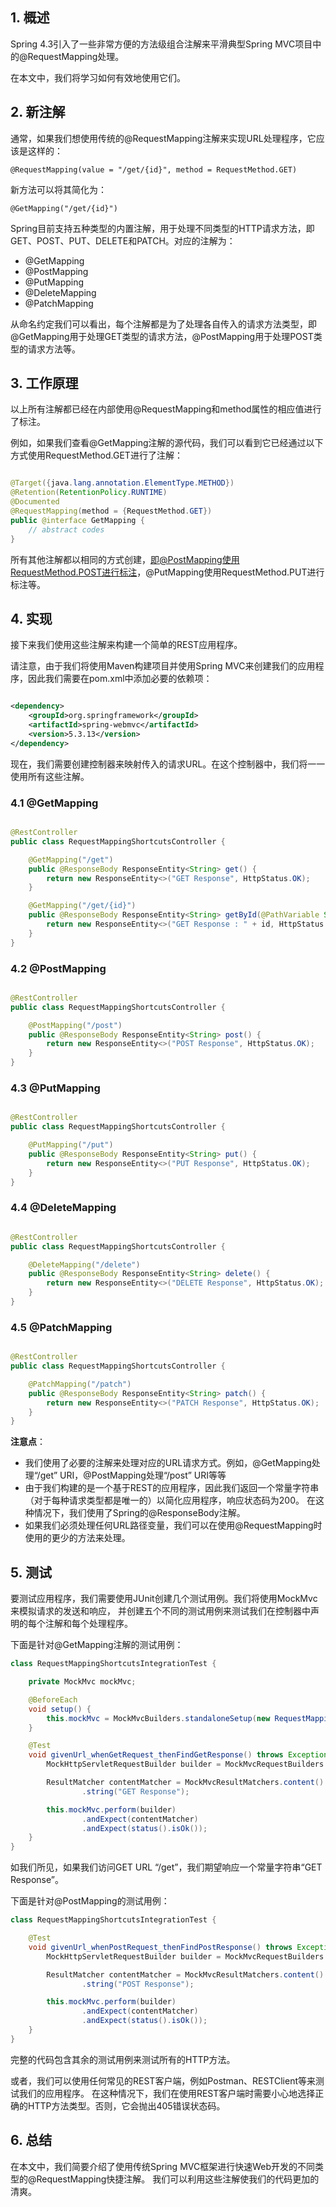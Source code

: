 ## 1. 概述

Spring 4.3引入了一些非常方便的方法级组合注解来平滑典型Spring MVC项目中的@RequestMapping处理。

在本文中，我们将学习如何有效地使用它们。

## 2. 新注解

通常，如果我们想使用传统的@RequestMapping注解来实现URL处理程序，它应该是这样的：

```text
@RequestMapping(value = "/get/{id}", method = RequestMethod.GET)
```

新方法可以将其简化为：

```text
@GetMapping("/get/{id}")
```

Spring目前支持五种类型的内置注解，用于处理不同类型的HTTP请求方法，即GET、POST、PUT、DELETE和PATCH。对应的注解为：

+ @GetMapping
+ @PostMapping
+ @PutMapping
+ @DeleteMapping
+ @PatchMapping

从命名约定我们可以看出，每个注解都是为了处理各自传入的请求方法类型，即@GetMapping用于处理GET类型的请求方法，@PostMapping用于处理POST类型的请求方法等。

## 3. 工作原理

以上所有注解都已经在内部使用@RequestMapping和method属性的相应值进行了标注。

例如，如果我们查看@GetMapping注解的源代码，我们可以看到它已经通过以下方式使用RequestMethod.GET进行了注解：

```java

@Target({java.lang.annotation.ElementType.METHOD})
@Retention(RetentionPolicy.RUNTIME)
@Documented
@RequestMapping(method = {RequestMethod.GET})
public @interface GetMapping {
    // abstract codes
}
```

所有其他注解都以相同的方式创建，即@PostMapping使用RequestMethod.POST进行标注，@PutMapping使用RequestMethod.PUT进行标注等。

## 4. 实现

接下来我们使用这些注解来构建一个简单的REST应用程序。

请注意，由于我们将使用Maven构建项目并使用Spring MVC来创建我们的应用程序，因此我们需要在pom.xml中添加必要的依赖项：

```xml

<dependency>
    <groupId>org.springframework</groupId>
    <artifactId>spring-webmvc</artifactId>
    <version>5.3.13</version>
</dependency>
```

现在，我们需要创建控制器来映射传入的请求URL。在这个控制器中，我们将一一使用所有这些注解。

### 4.1 @GetMapping

```java

@RestController
public class RequestMappingShortcutsController {

    @GetMapping("/get")
    public @ResponseBody ResponseEntity<String> get() {
        return new ResponseEntity<>("GET Response", HttpStatus.OK);
    }

    @GetMapping("/get/{id}")
    public @ResponseBody ResponseEntity<String> getById(@PathVariable String id) {
        return new ResponseEntity<>("GET Response : " + id, HttpStatus.OK);
    }
}
```

### 4.2 @PostMapping

```java

@RestController
public class RequestMappingShortcutsController {

    @PostMapping("/post")
    public @ResponseBody ResponseEntity<String> post() {
        return new ResponseEntity<>("POST Response", HttpStatus.OK);
    }
}
```

### 4.3 @PutMapping

```java

@RestController
public class RequestMappingShortcutsController {

    @PutMapping("/put")
    public @ResponseBody ResponseEntity<String> put() {
        return new ResponseEntity<>("PUT Response", HttpStatus.OK);
    }
}
```

### 4.4 @DeleteMapping

```java

@RestController
public class RequestMappingShortcutsController {

    @DeleteMapping("/delete")
    public @ResponseBody ResponseEntity<String> delete() {
        return new ResponseEntity<>("DELETE Response", HttpStatus.OK);
    }
}
```

### 4.5 @PatchMapping

```java

@RestController
public class RequestMappingShortcutsController {

    @PatchMapping("/patch")
    public @ResponseBody ResponseEntity<String> patch() {
        return new ResponseEntity<>("PATCH Response", HttpStatus.OK);
    }
}
```

**注意点**：

+ 我们使用了必要的注解来处理对应的URL请求方式。例如，@GetMapping处理“/get” URI，@PostMapping处理“/post” URI等等
+ 由于我们构建的是一个基于REST的应用程序，因此我们返回一个常量字符串（对于每种请求类型都是唯一的）以简化应用程序，响应状态码为200。
  在这种情况下，我们使用了Spring的@ResponseBody注解。
+ 如果我们必须处理任何URL路径变量，我们可以在使用@RequestMapping时使用的更少的方法来处理。

## 5. 测试

要测试应用程序，我们需要使用JUnit创建几个测试用例。我们将使用MockMvc来模拟请求的发送和响应，
并创建五个不同的测试用例来测试我们在控制器中声明的每个注解和每个处理程序。

下面是针对@GetMapping注解的测试用例：

```java
class RequestMappingShortcutsIntegrationTest {

    private MockMvc mockMvc;

    @BeforeEach
    void setup() {
        this.mockMvc = MockMvcBuilders.standaloneSetup(new RequestMappingShortcutsController()).build();
    }

    @Test
    void givenUrl_whenGetRequest_thenFindGetResponse() throws Exception {
        MockHttpServletRequestBuilder builder = MockMvcRequestBuilders.get("/get");

        ResultMatcher contentMatcher = MockMvcResultMatchers.content()
                .string("GET Response");

        this.mockMvc.perform(builder)
                .andExpect(contentMatcher)
                .andExpect(status().isOk());
    }
}
```

如我们所见，如果我们访问GET URL “/get”，我们期望响应一个常量字符串“GET Response”。

下面是针对@PostMapping的测试用例：

```java
class RequestMappingShortcutsIntegrationTest {

    @Test
    void givenUrl_whenPostRequest_thenFindPostResponse() throws Exception {
        MockHttpServletRequestBuilder builder = MockMvcRequestBuilders.post("/post");

        ResultMatcher contentMatcher = MockMvcResultMatchers.content()
                .string("POST Response");

        this.mockMvc.perform(builder)
                .andExpect(contentMatcher)
                .andExpect(status().isOk());
    }
}
```

完整的代码包含其余的测试用例来测试所有的HTTP方法。

或者，我们可以使用任何常见的REST客户端，例如Postman、RESTClient等来测试我们的应用程序。
在这种情况下，我们在使用REST客户端时需要小心地选择正确的HTTP方法类型。否则，它会抛出405错误状态码。

## 6. 总结

在本文中，我们简要介绍了使用传统Spring MVC框架进行快速Web开发的不同类型的@RequestMapping快捷注解。
我们可以利用这些注解使我们的代码更加的清爽。